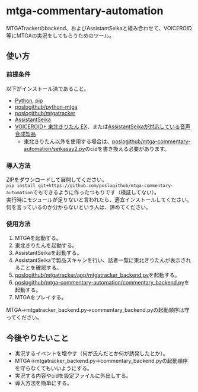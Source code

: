 # mtga-commentary-automation

MTGATrackerのbackend、およびAssistantSeikaと組み合わせて、VOICEROID等にMTGAの実況をしてもらうためのツール。
 
## 使い方

### 前提条件

以下がインストール済であること。

* [Python](https://www.python.org/), [pip](https://pypi.org/project/pip/)
* [poslogithub/python-mtga](https://github.com/poslogithub/python-mtga)
* [poslogithub/mtgatracker](https://github.com/poslogithub/mtgatracker)
* [AssistantSeika](https://hgotoh.jp/wiki/doku.php/documents/voiceroid/assistantseika/start)
* [VOICEROID+ 東北きりたん EX](https://www.ah-soft.com/voiceroid/kiritan/)、または[AssistantSeikaが対応している音声合成製品](https://hgotoh.jp/wiki/doku.php/documents/voiceroid/assistantseika/assistantseika-004)
  * 東北きりたん以外を使用する場合は、[poslogithub/mtga-commentary-automation/seikasay2.py](https://github.com/poslogithub/mtga-commentary-automation/blob/main/src/mtgacommentary/seikasay2.py)のcidを書き換える必要があります。

### 導入方法

ZIPをダウンロードして展開してください。<br />
`pip install git+https://github.com/poslogithub/mtga-commentary-automation`でもできるように作ったつもりです（検証してない）。<br />
実行時にモジュールが足りないと言われたら、適宜インストールしてください。<br />
何を言っているのか分からないという人は、諦めてください。<br />

### 使用方法

1. MTGAを起動する。
2. 東北きりたんを起動する。
3. AssistantSeikaを起動する。
4. AssistantSeikaで製品スキャンを行い、話者一覧に東北きりたんが表示されることを確認する。
5. [poslogithub/mtgatracker/app/mtgatracker_backend.py](https://github.com/poslogithub/mtgatracker/blob/master/app/mtgatracker_backend.py)を起動する。
6. [poslogithub/mtga-commentary-automation/commentary_backend.py](https://github.com/poslogithub/mtga-commentary-automation/blob/main/src/mtgacommentary/commentary_backend.py)を起動する。
7. MTGAをプレイする。

MTGA→mtgatracker_backend.py→commentary_backend.pyの起動順序は守ってください。

## 今後やりたいこと

* 実況するイベントを増やす（何が氏んだとか何が誘発したとか）。
* MTGA→mtgatracker_backend.py→commentary_backend.pyの起動順序を守らなくてもいいようにする。
* 実況する内容やcidを設定ファイルに外出しする。
* 導入方法を簡単にする。
